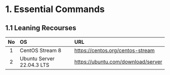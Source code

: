 # 1. Essential Commands
## 1.1 Leaning Recourses
|No|OS|URL|
| :-: | :- | :- |
|1|CentOS Stream 8|https://centos.org/centos-stream|
|2|Ubuntu Server 22.04.3 LTS|https://ubuntu.com/download/server|
